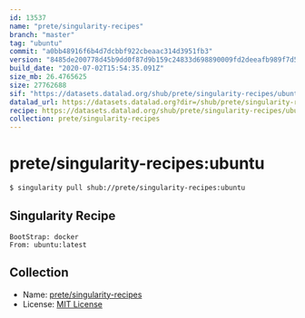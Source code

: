 ```yaml
---
id: 13537
name: "prete/singularity-recipes"
branch: "master"
tag: "ubuntu"
commit: "a0bb48916f6b4d7dcbbf922cbeaac314d3951fb3"
version: "8485de200778d45b9dd0f87d9b159c24833d698890009fd2deeafb989f7d5bd0"
build_date: "2020-07-02T15:54:35.091Z"
size_mb: 26.4765625
size: 27762688
sif: "https://datasets.datalad.org/shub/prete/singularity-recipes/ubuntu/2020-07-02-a0bb4891-8485de20/8485de200778d45b9dd0f87d9b159c24833d698890009fd2deeafb989f7d5bd0.sif"
datalad_url: https://datasets.datalad.org?dir=/shub/prete/singularity-recipes/ubuntu/2020-07-02-a0bb4891-8485de20/
recipe: https://datasets.datalad.org/shub/prete/singularity-recipes/ubuntu/2020-07-02-a0bb4891-8485de20/Singularity
collection: prete/singularity-recipes
---
```


# prete/singularity-recipes:ubuntu

```bash
$ singularity pull shub://prete/singularity-recipes:ubuntu
```

## Singularity Recipe

```singularity
BootStrap: docker
From: ubuntu:latest
```

## Collection

 - Name: [prete/singularity-recipes](https://github.com/prete/singularity-recipes)
 - License: [MIT License](https://api.github.com/licenses/mit)

